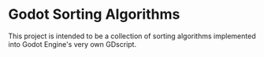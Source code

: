 # Godot Sorting Algorithms

This project is intended to be a collection of sorting algorithms implemented into Godot Engine's very own GDscript.
